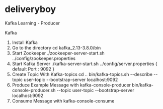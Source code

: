 # deliveryboy
Kafka Learning - Producer

Kafka
1. Install Kafka
2. Go to the directory
   cd kafka_2.13-3.8.0/bin
3. Start Zookeeper
   ./zookeeper-server-start.sh ../config/zookeeper.properties
4. Start Kafka Server
   ./kafka-server-start.sh ../config/server.properties
   {
   default Port : 9092
   }
5. Create Topic With Kafka-topics
   cd ..
   bin/kafka-topics.sh --describe --topic user-topic --bootstrap-server localhost:9092
6. Produce Example Message with kafka-console-producer
   bin/kafka-console-producer.sh --topic user-topic --bootstrap-server localhost:9092
7. Consume Message with kafka-console-consume

